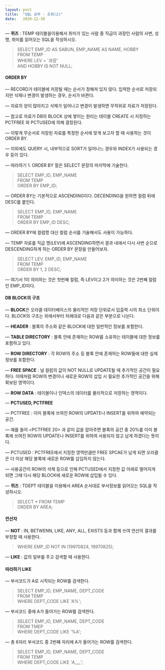 ```yaml
---
layout: post
title:  "SQL 공부 - 조회(2)"
date:   2020-12-30
---
```


— **퀴즈** : TEMP 테이블을이용해서 취미가 있는 사람 중 직급이 과장인 사람의 사번, 성명, 취미를 읽어오는 SQL을 작성하시오.

>SELECT EMP_ID AS SABUN, EMP_NAME AS NAME, HOBBY  
FROM TEMP  
WHERE LEV = '과장'  
AND HOBBY IS NOT NULL;  

#### ORDER BY

— RECORD가 테이블에 저장될 때는 순서가 정해져 있지 않다. 입력한 순서로 저장되지만 삭제나 변경이 발생하는 경우, 순서가 바뀐다.

— 자료의 양이 많아지고 삭제가 일어나고 변경이 발생하면 무작위로 자료가 저장된다.

— 참고로 자료가 DB의 BLOCK 상에 쌓이는 원리는 테이블 CREATE 시 지정하는 PCTFREE 와 PCTUSED에 의해 결정된다.

— 이렇게 무순서로 저장된 자료를 특정한 순서에 맞게 보고자 할 때 사용하는 것이 ORDER BY.

— 이외에도 QUERY 시, 내부적으로 SORT가 일어나느 경우와 INDEX가 사용되는 경우 등이 있다.

— 따라하기 1. ORDER BY 절은 SELECT 문장의 마지막에 기술한다.

>SELECT EMP_ID, EMP_NAME  
FROM TEMP  
ORDER BY EMP_ID;  

— ORDER BY는 기본적으로 ASCENDING이다. DECENDING을 원하면 컬럼 뒤에 DESC를 붙인다.

>SELECT EMP_ID, EMP_NAME  
FROM TEMP  
ORDER BY EMP_ID DESC;  

— ORDER BY에 컬럼명 대신 컬럼 순서를 기술해서도 사용이 가능하다.

— TEMP 자료를 직급 명(LEV)에 ASCENDING하면서 결과 내에서 다시 사번 순으로 DESCENDING하게 하는 ORDER BY 문장을 만들어보자.

>SELECT LEV, EMP_ID, EMP_NAME  
FROM TEMP   
ORDER BY 1, 2 DESC;  

— 여기서 1이 의미하는 것은 첫번째 컬럼, 즉 LEV이고 2가 의미하는 것은 2번째 컬럼인 EMP_ID이다.

#### DB BLOCK의 구조

— **BLOCK**은 오라클 데이터베이스의 물리적인 저장 단위로서 입출력 시의 최소 단위이다. BLOCK의 구조는 위에서부터 차례대로 다음과 같은 부분으로 나뉜다.

— **HEADER** : 블록의 주소와 같은 BLOCK에 대한 일번적인 정보를 포함한다.

— **TABLE DIRECTORY** : 블록 안에 존재하는 ROW를 소유하는 테이블에 대한 정보를 포함하고 있다.

— **ROW DIRECTORY** : 각 ROW의 주소 등 블록 안에 존재하는 ROW들에 대한 실제 정보를 포함한다.

— **FREE SPACE** : 널 컬럼의 값이 NOT NULL로 UPDATE될 때 추가적인 공간이 필요하다. 이때처럼 ROW의 변경이나 새로운 ROW의 삽입 시 필요한 추가적인 공간을 위해 확보된 영역이다.

— **ROW DATA** : 테이블이나 인덱스의 데이터를 물리적으로 저장하는 영역이다.

— **PCTUSED, PCTFREE**

— PCTFREE : 이미 블록에 쓰여진 ROW의 UPDATE나 INSERT를 위하여 예약되는 공간.

— 예를 들어 <PCTFREE 20> 과 같이 값을 잡아주면 블록의 공간 중 20%를 이미 블록에 쓰여진 ROW의 UPDATE나 INSERT를 위하여 사용되지 않고 남게 하겠다는 뜻이다.

— PCTUSED : PCTFREE에서 지정한 영역만큼만 FREE SPCAE가 남게 되면 오라클은 더 이상 해당 블록에 새로운 ROW를 삽입하지 않는다.

— 사용공간이 ROW의 삭제 등으로 인해 PCTUSED에서 지정한 값 아래로 떨어지게 되면 그때 다시 해당 BLOCK에 새로운 ROW에 삽입될 수 있다.

— **퀴즈** : TDEPT 테이블을 이용해서 AREA 순서대로 부서정보를 읽어오는 SQL을 작성하시오.

>SELECT * FROM TEMP  
ORDER BY AREA;  

#### 연산자

— **NOT** : IN, BETWENN, LIKE, ANY, ALL, EXISTS 등과 함께 쓰여 연산의 결과를 부정할 때 사용한다.

>WHERE EMP_ID NOT IN (19970824, 19970825);  

— **LIKE** : 값의 일부를 주고 검색할 때 사용한다.

#### 따라하기 LIKE

— 부서코드가 A로 시작되는 ROW를 검색한다.

>SELECT EMP_ID, EMP_NAME, DEPT_CODE  
FROM TEMP  
WHERE DEPT_CODE LIKE 'A%';  

— 부서코드 중에 A가 들어가는 ROW를 검색한다.

>SELECT EMP_ID, EMP_NAME, DEPT_CODE  
FROM TMEP  
WHERE DEPT_CODE LIKE '%A';  

— 총 6자리 부서코드 중 2번쨰 자리에 A가 들어가는 ROW를 검색한다. 

>SELECT EMP_ID, EMP_NAME, DEPT_CODE  
FROM TEMP  
WHERE DEPT_CODE LIKE '_A____';

